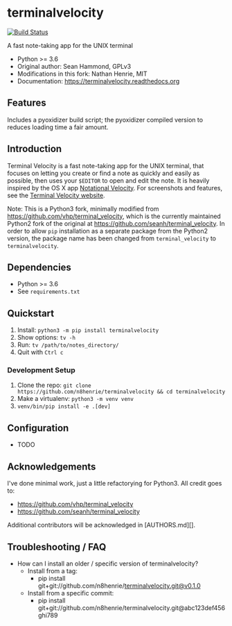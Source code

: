 # terminalvelocity

[![Build Status](https://travis-ci.org/n8henrie/terminalvelocity.svg?branch=master)](https://travis-ci.org/n8henrie/terminalvelocity)

A fast note-taking app for the UNIX terminal

- Python >= 3.6
- Original author: Sean Hammond, GPLv3
- Modifications in this fork: Nathan Henrie, MIT
- Documentation: https://terminalvelocity.readthedocs.org

## Features

Includes a pyoxidizer build script; the pyoxidizer compiled version to reduces
loading time a fair amount.

## Introduction

Terminal Velocity is a fast note-taking app for the UNIX terminal, that focuses
on letting you create or find a note as quickly and easily as possible, then
uses your `$EDITOR` to open and edit the note. It is heavily inspired by the OS
X app [Notational Velocity](http://notational.net). For screenshots and
features, see the [Terminal Velocity
website](http://vhp.github.com/terminalvelocity).

Note: This is a Python3 fork, minimally modified from
<https://github.com/vhp/terminal_velocity>, which is the currently maintained
Python2 fork of the original at <https://github.com/seanh/terminal_velocity>.
In order to allow `pip` installation as a separate package from the Python2
version, the package name has been changed from `terminal_velocity` to
`terminalvelocity`.

## Dependencies

- Python >= 3.6
- See `requirements.txt`

## Quickstart

1. Install: `python3 -m pip install terminalvelocity`
1. Show options: `tv -h`
1. Run: `tv /path/to/notes_directory/`
1. Quit with `Ctrl c`

### Development Setup

1. Clone the repo: `git clone https://github.com/n8henrie/terminalvelocity &&
   cd terminalvelocity`
1. Make a virtualenv: `python3 -m venv venv`
1. `venv/bin/pip install -e .[dev]`

## Configuration

- TODO

## Acknowledgements

I've done minimal work, just a little refactorying for Python3. All credit goes
to:

- <https://github.com/vhp/terminal_velocity>
- <https://github.com/seanh/terminal_velocity>

Additional contributors will be acknowledged in [AUTHORS.md][].

## Troubleshooting / FAQ

- How can I install an older / specific version of terminalvelocity?
    - Install from a tag:
        - pip install git+git://github.com/n8henrie/terminalvelocity.git@v0.1.0
    - Install from a specific commit:
        - pip install git+git://github.com/n8henrie/terminalvelocity.git@abc123def456ghi789
